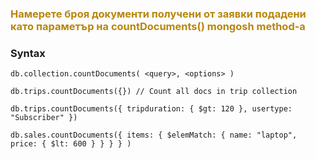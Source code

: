 ### <span style="color:darkgoldenrod"> Намерете броя документи получени от заявки подадени като параметър на countDocuments() mongosh method-а

### Syntax

    db.collection.countDocuments( <query>, <options> )

    db.trips.countDocuments({}) // Count all docs in trip collection

    db.trips.countDocuments({ tripduration: { $gt: 120 }, usertype: "Subscriber" })
    
    db.sales.countDocuments({ items: { $elemMatch: { name: "laptop", price: { $lt: 600 } } } } )